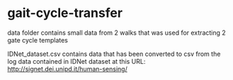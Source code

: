 # gait-cycle-transfer

data folder contains small data from 2 walks that was used for extracting 2 gate cycle templates

IDNet_dataset.csv contains data that has been converted to csv from the log data contained in IDNet dataset at this URL: http://signet.dei.unipd.it/human-sensing/
